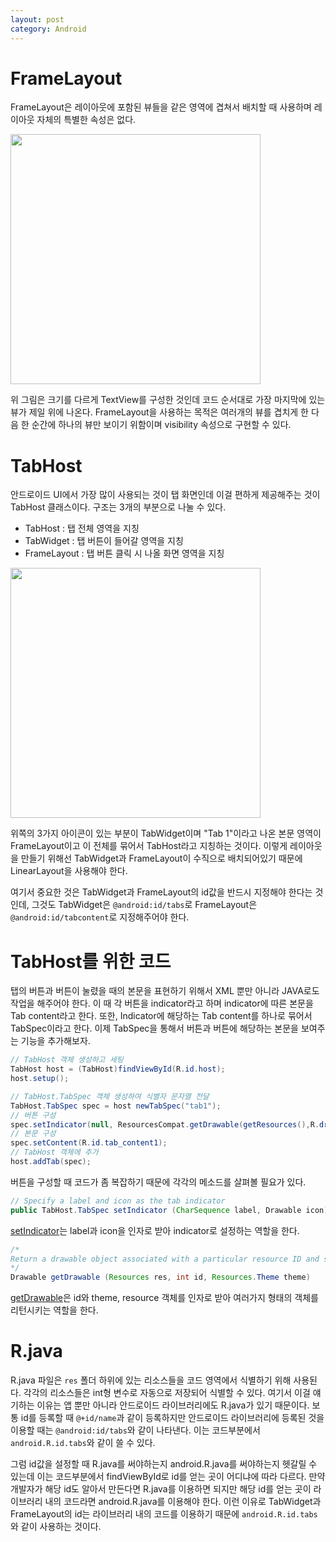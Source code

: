 ```yaml
---
layout: post
category: Android
---
```


# FrameLayout

FrameLayout은 레이아웃에 포함된 뷰들을 같은 영역에 겹쳐서 배치할 때 사용하며 레이아웃 자체의 특별한 속성은 없다.

<img src="https://user-images.githubusercontent.com/35518072/41954923-d0bf5214-7a18-11e8-9175-3364c132bb9b.JPG" height="400px">

위 그림은 크기를 다르게 TextView를 구성한 것인데 코드 순서대로 가장 마지막에 있는 뷰가 제일 위에 나온다. FrameLayout을 사용하는 목적은 여러개의 뷰를 겹치게 한 다음 한 순간에 하나의 뷰만 보이기 위함이며 visibility 속성으로 구현할 수 있다.

# TabHost

안드로이드 UI에서 가장 많이 사용되는 것이 탭 화면인데 이걸 편하게 제공해주는 것이 TabHost 클래스이다. 구조는 3개의 부분으로 나눌 수 있다.

* TabHost : 탭 전체 영역을 지칭
* TabWidget : 탭 버튼이 들어갈 영역을 지칭
* FrameLayout : 탭 버튼 클릭 시 나올 화면 영역을 지칭

<img src="https://user-images.githubusercontent.com/35518072/41955295-6b24704a-7a1a-11e8-8121-4745683903ff.JPG" height="400px">

위쪽의 3가지 아이콘이 있는 부분이 TabWidget이며 "Tab 1"이라고 나온 본문 영역이 FrameLayout이고 이 전체를 묶어서 TabHost라고 지칭하는 것이다. 이렇게 레이아웃을 만들기 위해선 TabWidget과 FrameLayout이 수직으로 배치되어있기 때문에 LinearLayout을 사용해야 한다.

여기서 중요한 것은 TabWidget과 FrameLayout의 id값을 반드시 지정해야 한다는 것인데, 그것도 TabWidget은 `@android:id/tabs`로 FrameLayout은 `@android:id/tabcontent`로 지정해주어야 한다.

# TabHost를 위한 코드

탭의 버튼과 버튼이 눌렸을 때의 본문을 표현하기 위해서 XML 뿐만 아니라 JAVA로도 작업을 해주어야 한다. 이 때 각 버튼을 indicator라고 하며 indicator에 따른 본문을 Tab content라고 한다. 또한, Indicator에 해당하는 Tab content를 하나로 묶어서 TabSpec이라고 한다. 이제 TabSpec을 통해서 버튼과 버튼에 해당하는 본문을 보여주는 기능을 추가해보자.

```java
// TabHost 객체 생성하고 세팅
TabHost host = (TabHost)findViewById(R.id.host);
host.setup();

// TabHost.TabSpec 객체 생성하여 식별자 문자열 전달
TabHost.TabSpec spec = host newTabSpec("tab1");
// 버튼 구성
spec.setIndicator(null, ResourcesCompat.getDrawable(getResources(),R.drawable.tab_icon1, null));
// 본문 구성
spec.setContent(R.id.tab_content1);
// TabHost 객체에 추가
host.addTab(spec);
```

버튼을 구성할 때 코드가 좀 복잡하기 때문에 각각의 메소드를 살펴볼 필요가 있다.

```java
// Specify a label and icon as the tab indicator
public TabHost.TabSpec setIndicator (CharSequence label, Drawable icon)
```

[setIndicator](https://developer.android.com/reference/android/widget/TabHost.TabSpec#setIndicator)는 label과 icon을 인자로 받아 indicator로 설정하는 역할을 한다.

```java
/*
Return a drawable object associated with a particular resource ID and styled for the specified theme. Various types of objects will be returned depending on the underlying resource -- for example, a solid color, PNG image, scalable image, etc.
*/
Drawable getDrawable (Resources res, int id, Resources.Theme theme)
```

[getDrawable](https://developer.android.com/reference/android/support/v4/content/res/ResourcesCompat#getdrawable)은 id와 theme, resource 객체를 인자로 받아 여러가지 형태의 객체를 리턴시키는 역할을 한다.

# R.java

R.java 파일은 `res` 폴더 하위에 있는 리소스들을 코드 영역에서 식별하기 위해 사용된다. 각각의 리소스들은 int형 변수로 자동으로 저장되어 식별할 수 있다. 여기서 이걸 얘기하는 이유는 앱 뿐만 아니라 안드로이드 라이브러리에도 R.java가 있기 때문이다. 보통 id를 등록할 때 `@+id/name`과 같이 등록하지만 안드로이드 라이브러리에 등록된 것을 이용할 때는 `@android:id/tabs`와 같이 나타낸다. 이는 코드부분에서 `android.R.id.tabs`와 같이 쓸 수 있다. 

그럼 id값을 설정할 때 R.java를 써야하는지 android.R.java를 써야하는지 헷갈릴 수 있는데 이는 코드부분에서 findViewById로 id를 얻는 곳이 어디냐에 따라 다르다. 만약 개발자가 해당 id도 알아서 만든다면 R.java를 이용하면 되지만 해당 id를 얻는 곳이 라이브러리 내의 코드라면 android.R.java를 이용해야 한다. 이런 이유로 TabWidget과 FrameLayout의 id는 라이브러리 내의 코드를 이용하기 때문에 `android.R.id.tabs`와 같이 사용하는 것이다.
